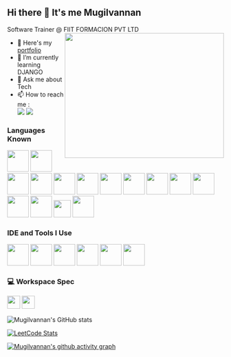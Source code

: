 ## Hi there 👋 It's me Mugilvannan

Software Trainer @ FIIT FORMACION PVT LTD
<img align="right" width="370" height="290" src="https://i.pinimg.com/originals/47/f0/34/47f0342cec72b800463bf003eac1257e.gif">
- 🔭 Here's my [portfolio](https://p-mugilvannan.github.io/New-Portfolio/)                                                 
- 🌱 I’m currently learning DJANGO
- 💬 Ask me about Tech
- 📫 How to reach me :
<br /> [<img src="https://img.shields.io/badge/Instagram-1DA1F2?style=for-the-badge&logo=instagram&logoColor=white" />](https://www.instagram.com/micky_mouse.23/#) [<img src="https://img.shields.io/badge/LinkedIn-0077B5?style=for-the-badge&logo=linkedin&logoColor=white" />](https://www.linkedin.com/in/mugilvannan-p-215559266)

### Languages Known
<img height="50" width="50" src="https://img.icons8.com/color/48/000000/python.png" /> <img height="50" width="50" src="https://img.icons8.com/color/48/000000/c-programming.png" /> <img height="50" width="50" src="https://img.icons8.com/color/48/000000/c-plus-plus-logo.png" /> <img height="50" width="50" src="https://img.icons8.com/color/48/000000/java-coffee-cup-logo.png" /> <img height="50" width="50" src="https://img.icons8.com/color/48/000000/html-5.png" /> <img height="50" width="50" src="https://img.icons8.com/color/48/000000/css3.png" /> <img height="50" width="50" src="https://img.icons8.com/color/48/000000/bootstrap.png" />
<img height="50" width="50" src="https://img.icons8.com/color/48/000000/javascript.png"/> <img height="50" width="50" src="https://img.icons8.com/color/48/000000/google-firebase-console.png"/> <img height="50" width="50" src="https://img.icons8.com/color/48/000000/mysql-logo.png"/> <img height="50" width="50" src="https://img.icons8.com/color/48/000000/mongodb.png"/> <img height="50" width="50" src="https://img.icons8.com/color/48/000000/nodejs.png"/>  <img height="50" width="50" src="https://img.icons8.com/?size=100&id=WNoJgbzDr3i2&format=png&color=000000" />  <img height="40" width="40" src="https://img.icons8.com/?size=100&id=bzf0DqjXFHIW&format=png&color=000000" />  <img height="50" widht="50" src="https://img.icons8.com/?size=100&id=55251&format=png&color=000000" />

### IDE and Tools I Use
<img height="50" width="50" src="https://img.icons8.com/color/48/000000/visual-studio-code-2019.png"/> <img height="50" width="50" src="https://img.icons8.com/?size=100&id=y7WGoWNuIWac&format=png&color=000000" /> <img height="50" width="50" src="https://img.icons8.com/color/48/000000/pycharm.png"/> <img height="50" width="50" src="https://img.icons8.com/color/50/000000/git.png"/>  <img height="50" src="https://img.icons8.com/officel/480/null/java-eclipse.png"/> <img height="50" src="https://img.shields.io/badge/Firebase-00C7B7?style=for-the-badge&logo=firebase&logoColor=white"/> 


### 💻 Workspace Spec
<img height="30" src="https://img.shields.io/badge/Xiaomi_Notebook-Ultra_15-ED1C24?style=for-the-badge&logo=xiaomi&logoColor=white"/> <img height="30" src="https://img.shields.io/badge/INTEL-CORE%20i5-76B900?style=for-the-badge&logo=intel&logoColor=white"/>  

![Mugilvannan's GitHub stats](https://github-readme-stats.vercel.app/api?username=P-MUGILVANNAN&theme=dark&show_icons=true&&hide=issues,contribs)

[![LeetCode Stats](https://leetcode.card.workers.dev/Mugil_123?theme=dark&font=baloo&extension=null)](https://leetcode.com/Mugi_123)

[![Mugilvannan's github activity graph](https://github-readme-activity-graph.vercel.app/graph?username=P-MUGILVANNAN&bg_color=000000&color=ffffff&line=51f565&point=ffffff&area=true&hide_border=true)](https://github.com/ashutosh00710/github-readme-activity-graph)
